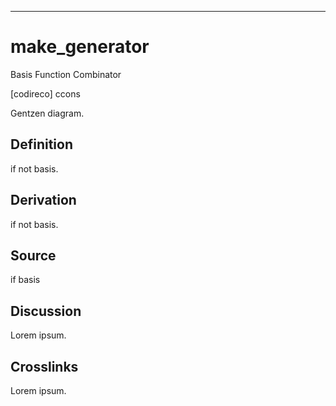 ------------------------------------------------------------------------

# make_generator

Basis Function Combinator

\[codireco\] ccons

Gentzen diagram.

## Definition

if not basis.

## Derivation

if not basis.

## Source

if basis

## Discussion

Lorem ipsum.

## Crosslinks

Lorem ipsum.
